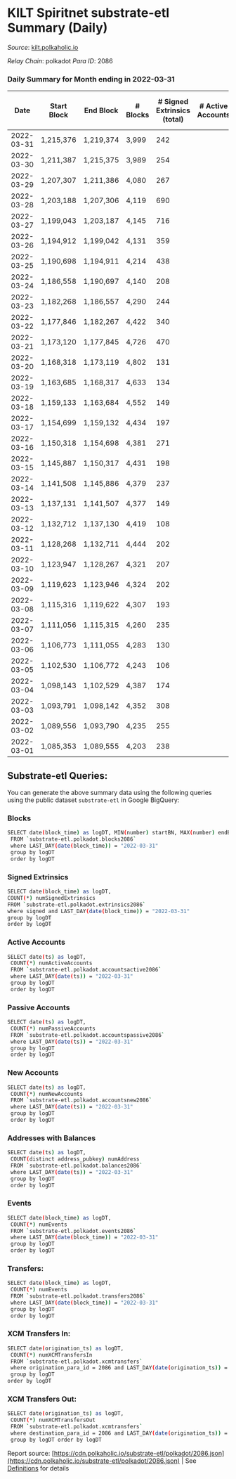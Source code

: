 # KILT Spiritnet substrate-etl Summary (Daily)

_Source_: [kilt.polkaholic.io](https://kilt.polkaholic.io)

*Relay Chain*: polkadot
*Para ID*: 2086



### Daily Summary for Month ending in 2022-03-31


| Date | Start Block | End Block | # Blocks | # Signed Extrinsics (total) | # Active Accounts | # Passive | # New | # Addresses with Balances | # Events | # Transfers | # XCM Transfers In | # XCM Transfers Out | Issues | 
| ---- | ----------- | --------- | -------- | --------------------------- | ----------------- | --------- | ----- | ------------------------- | -------- | ----------- | ------------------ | ------------------- | ------ |
| 2022-03-31 | 1,215,376 | 1,219,374 | 3,999 | 242 |  |  |  | 13,421 | 305,663 | 169 ($361,275.32) |   |   |  |
| 2022-03-30 | 1,211,387 | 1,215,375 | 3,989 | 254 |  |  |  | 13,405 | 304,444 | 149 ($650,687.85) |   |   |  |
| 2022-03-29 | 1,207,307 | 1,211,386 | 4,080 | 267 |  |  |  | 13,387 | 309,886 | 158 ($310,368.60) |   |   |  |
| 2022-03-28 | 1,203,188 | 1,207,306 | 4,119 | 690 |  |  |  | 13,370 | 313,289 | 551 ($1,879,973.99) |   |   |  |
| 2022-03-27 | 1,199,043 | 1,203,187 | 4,145 | 716 |  |  |  | 13,314 | 314,149 | 602 ($3,429,012.77) |   |   |  |
| 2022-03-26 | 1,194,912 | 1,199,042 | 4,131 | 359 |  |  |  | 13,145 | 310,002 | 252 ($396,657.44) |   |   |  |
| 2022-03-25 | 1,190,698 | 1,194,911 | 4,214 | 438 |  |  |  | 13,084 | 316,044 | 295 ($863,902.75) |   |   |  |
| 2022-03-24 | 1,186,558 | 1,190,697 | 4,140 | 208 |  |  |  | 13,037 | 308,373 | 108 ($939,330.67) |   |   |  |
| 2022-03-23 | 1,182,268 | 1,186,557 | 4,290 | 244 |  |  |  | 13,025 | 316,628 | 119 ($101,301.78) |   |   |  |
| 2022-03-22 | 1,177,846 | 1,182,267 | 4,422 | 340 |  |  |  | 13,015 | 324,179 | 214 ($292,581.69) |   |   |  |
| 2022-03-21 | 1,173,120 | 1,177,845 | 4,726 | 470 |  |  |  | 12,991 | 346,875 | 72 ($241,093.45) |   |   |  |
| 2022-03-20 | 1,168,318 | 1,173,119 | 4,802 | 131 |  |  |  | 12,984 | 348,234 | 56 ($123,094.69) |   |   |  |
| 2022-03-19 | 1,163,685 | 1,168,317 | 4,633 | 134 |  |  |  | 12,978 | 334,450 | 67 ($135,869.95) |   |   |  |
| 2022-03-18 | 1,159,133 | 1,163,684 | 4,552 | 149 |  |  |  | 12,970 | 327,347 | 57 ($45,001.18) |   |   |  |
| 2022-03-17 | 1,154,699 | 1,159,132 | 4,434 | 197 |  |  |  | 12,963 | 316,837 | 76 ($192,953.23) |   |   |  |
| 2022-03-16 | 1,150,318 | 1,154,698 | 4,381 | 271 |  |  |  | 12,958 | 312,184 | 154 ($258,879.40) |   |   |  |
| 2022-03-15 | 1,145,887 | 1,150,317 | 4,431 | 198 |  |  |  | 12,944 | 312,133 | 114 ($243,352.45) |   |   |  |
| 2022-03-14 | 1,141,508 | 1,145,886 | 4,379 | 237 |  |  |  | 12,932 | 308,898 | 163 ($191,684.57) |   |   |  |
| 2022-03-13 | 1,137,131 | 1,141,507 | 4,377 | 149 |  |  |  | 12,889 | 306,685 | 85 ($211,405.41) |   |   |  |
| 2022-03-12 | 1,132,712 | 1,137,130 | 4,419 | 108 |  |  |  | 12,868 | 308,690 | 53 ($53,784.60) |   |   |  |
| 2022-03-11 | 1,128,268 | 1,132,711 | 4,444 | 202 |  |  |  | 12,860 | 319,006 | 92 ($126,124.05) |   |   |  |
| 2022-03-10 | 1,123,947 | 1,128,267 | 4,321 | 207 |  |  |  | 12,848 | 315,003 | 88 ($197,548.68) |   |   |  |
| 2022-03-09 | 1,119,623 | 1,123,946 | 4,324 | 202 |  |  |  | 12,841 | 318,109 | 108 ($349,478.02) |   |   |  |
| 2022-03-08 | 1,115,316 | 1,119,622 | 4,307 | 193 |  |  |  | 12,840 | 315,289 | 94 ($137,653.30) |   |   |  |
| 2022-03-07 | 1,111,056 | 1,115,315 | 4,260 | 235 |  |  |  | 12,818 | 312,163 | 506 ($351,703.47) |   |   |  |
| 2022-03-06 | 1,106,773 | 1,111,055 | 4,283 | 130 |  |  |  | 12,615 | 311,511 | 68 ($195,423.35) |   |   |  |
| 2022-03-05 | 1,102,530 | 1,106,772 | 4,243 | 106 |  |  |  | 12,610 | 306,422 | 51 ($164,168.66) |   |   |  |
| 2022-03-04 | 1,098,143 | 1,102,529 | 4,387 | 174 |  |  |  | 12,608 | 315,768 | 85 ($186,076.74) |   |   |  |
| 2022-03-03 | 1,093,791 | 1,098,142 | 4,352 | 308 |  |  |  | 12,599 | 322,982 | 149 ($310,324.80) |   |   |  |
| 2022-03-02 | 1,089,556 | 1,093,790 | 4,235 | 255 |  |  |  | 12,578 | 312,563 | 94 ($207,788.59) |   |   |  |
| 2022-03-01 | 1,085,353 | 1,089,555 | 4,203 | 238 |  |  |  | 12,563 | 307,760 | 146 ($347,520.91) |   |   |  |

## Substrate-etl Queries:
You can generate the above summary data using the following queries using the public dataset `substrate-etl` in Google BigQuery:

### Blocks
```bash
SELECT date(block_time) as logDT, MIN(number) startBN, MAX(number) endBN, COUNT(*) numBlocks 
 FROM `substrate-etl.polkadot.blocks2086`  
 where LAST_DAY(date(block_time)) = "2022-03-31" 
 group by logDT 
 order by logDT
```

### Signed Extrinsics
```bash
SELECT date(block_time) as logDT, 
COUNT(*) numSignedExtrinsics 
FROM `substrate-etl.polkadot.extrinsics2086`  
where signed and LAST_DAY(date(block_time)) = "2022-03-31" 
group by logDT 
order by logDT
```

### Active Accounts
```bash
SELECT date(ts) as logDT, 
 COUNT(*) numActiveAccounts 
 FROM `substrate-etl.polkadot.accountsactive2086` 
 where LAST_DAY(date(ts)) = "2022-03-31" 
 group by logDT 
 order by logDT
```

### Passive Accounts
```bash
SELECT date(ts) as logDT, 
 COUNT(*) numPassiveAccounts 
 FROM `substrate-etl.polkadot.accountspassive2086` 
 where LAST_DAY(date(ts)) = "2022-03-31" 
 group by logDT 
 order by logDT
```

### New Accounts
```bash
SELECT date(ts) as logDT, 
 COUNT(*) numNewAccounts 
 FROM `substrate-etl.polkadot.accountsnew2086` 
 where LAST_DAY(date(ts)) = "2022-03-31" 
 group by logDT
 order by logDT
```

### Addresses with Balances
```bash
SELECT date(ts) as logDT,
 COUNT(distinct address_pubkey) numAddress 
 FROM `substrate-etl.polkadot.balances2086` 
 where LAST_DAY(date(ts)) = "2022-03-31" 
 group by logDT 
 order by logDT
```

### Events
```bash
SELECT date(block_time) as logDT, 
 COUNT(*) numEvents 
 FROM `substrate-etl.polkadot.events2086` 
 where LAST_DAY(date(block_time)) = "2022-03-31" 
 group by logDT 
 order by logDT
```

### Transfers:
```bash
SELECT date(block_time) as logDT, 
 COUNT(*) numEvents 
 FROM `substrate-etl.polkadot.transfers2086` 
 where LAST_DAY(date(block_time)) = "2022-03-31" 
 group by logDT 
 order by logDT
```

### XCM Transfers In:
```bash
SELECT date(origination_ts) as logDT, 
 COUNT(*) numXCMTransfersIn 
 FROM `substrate-etl.polkadot.xcmtransfers` 
 where origination_para_id = 2086 and LAST_DAY(date(origination_ts)) = "2022-03-31" 
 group by logDT 
order by logDT
```

### XCM Transfers Out:
```bash
SELECT date(origination_ts) as logDT, 
 COUNT(*) numXCMTransfersOut 
 FROM `substrate-etl.polkadot.xcmtransfers` 
 where destination_para_id = 2086 and LAST_DAY(date(origination_ts)) = "2022-03-31" 
 group by logDT order by logDT
```


Report source: [https://cdn.polkaholic.io/substrate-etl/polkadot/2086.json](https://cdn.polkaholic.io/substrate-etl/polkadot/2086.json) | See [Definitions](/DEFINITIONS.md) for details
